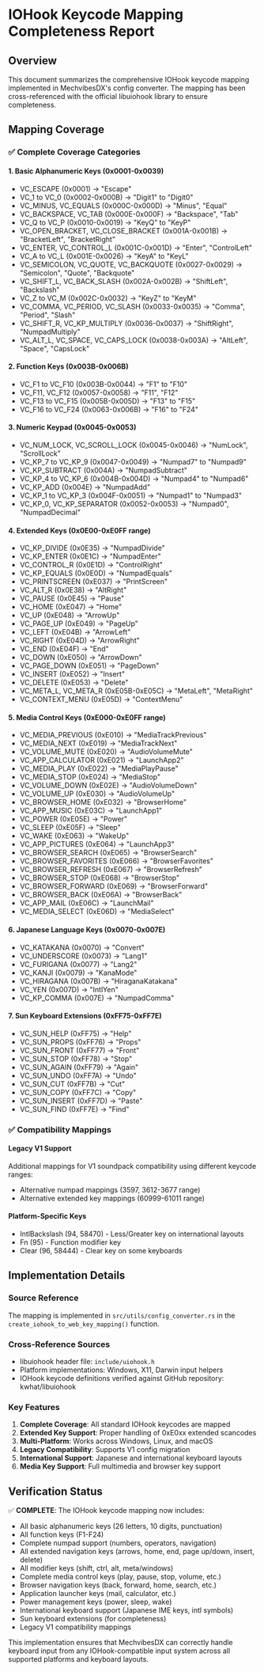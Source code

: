 # IOHook Keycode Mapping Completeness Report

## Overview

This document summarizes the comprehensive IOHook keycode mapping implemented in MechvibesDX's config converter. The mapping has been cross-referenced with the official libuiohook library to ensure completeness.

## Mapping Coverage

### ✅ Complete Coverage Categories

#### 1. Basic Alphanumeric Keys (0x0001-0x0039)

-   VC_ESCAPE (0x0001) → "Escape"
-   VC_1 to VC_0 (0x0002-0x000B) → "Digit1" to "Digit0"
-   VC_MINUS, VC_EQUALS (0x000C-0x000D) → "Minus", "Equal"
-   VC_BACKSPACE, VC_TAB (0x000E-0x000F) → "Backspace", "Tab"
-   VC_Q to VC_P (0x0010-0x0019) → "KeyQ" to "KeyP"
-   VC_OPEN_BRACKET, VC_CLOSE_BRACKET (0x001A-0x001B) → "BracketLeft", "BracketRight"
-   VC_ENTER, VC_CONTROL_L (0x001C-0x001D) → "Enter", "ControlLeft"
-   VC_A to VC_L (0x001E-0x0026) → "KeyA" to "KeyL"
-   VC_SEMICOLON, VC_QUOTE, VC_BACKQUOTE (0x0027-0x0029) → "Semicolon", "Quote", "Backquote"
-   VC_SHIFT_L, VC_BACK_SLASH (0x002A-0x002B) → "ShiftLeft", "Backslash"
-   VC_Z to VC_M (0x002C-0x0032) → "KeyZ" to "KeyM"
-   VC_COMMA, VC_PERIOD, VC_SLASH (0x0033-0x0035) → "Comma", "Period", "Slash"
-   VC_SHIFT_R, VC_KP_MULTIPLY (0x0036-0x0037) → "ShiftRight", "NumpadMultiply"
-   VC_ALT_L, VC_SPACE, VC_CAPS_LOCK (0x0038-0x003A) → "AltLeft", "Space", "CapsLock"

#### 2. Function Keys (0x003B-0x006B)

-   VC_F1 to VC_F10 (0x003B-0x0044) → "F1" to "F10"
-   VC_F11, VC_F12 (0x0057-0x0058) → "F11", "F12"
-   VC_F13 to VC_F15 (0x005B-0x005D) → "F13" to "F15"
-   VC_F16 to VC_F24 (0x0063-0x006B) → "F16" to "F24"

#### 3. Numeric Keypad (0x0045-0x0053)

-   VC_NUM_LOCK, VC_SCROLL_LOCK (0x0045-0x0046) → "NumLock", "ScrollLock"
-   VC_KP_7 to VC_KP_9 (0x0047-0x0049) → "Numpad7" to "Numpad9"
-   VC_KP_SUBTRACT (0x004A) → "NumpadSubtract"
-   VC_KP_4 to VC_KP_6 (0x004B-0x004D) → "Numpad4" to "Numpad6"
-   VC_KP_ADD (0x004E) → "NumpadAdd"
-   VC_KP_1 to VC_KP_3 (0x004F-0x0051) → "Numpad1" to "Numpad3"
-   VC_KP_0, VC_KP_SEPARATOR (0x0052-0x0053) → "Numpad0", "NumpadDecimal"

#### 4. Extended Keys (0x0E00-0xE0FF range)

-   VC_KP_DIVIDE (0x0E35) → "NumpadDivide"
-   VC_KP_ENTER (0x0E1C) → "NumpadEnter"
-   VC_CONTROL_R (0x0E1D) → "ControlRight"
-   VC_KP_EQUALS (0x0E0D) → "NumpadEquals"
-   VC_PRINTSCREEN (0xE037) → "PrintScreen"
-   VC_ALT_R (0x0E38) → "AltRight"
-   VC_PAUSE (0x0E45) → "Pause"
-   VC_HOME (0xE047) → "Home"
-   VC_UP (0xE048) → "ArrowUp"
-   VC_PAGE_UP (0xE049) → "PageUp"
-   VC_LEFT (0xE04B) → "ArrowLeft"
-   VC_RIGHT (0xE04D) → "ArrowRight"
-   VC_END (0xE04F) → "End"
-   VC_DOWN (0xE050) → "ArrowDown"
-   VC_PAGE_DOWN (0xE051) → "PageDown"
-   VC_INSERT (0xE052) → "Insert"
-   VC_DELETE (0xE053) → "Delete"
-   VC_META_L, VC_META_R (0xE05B-0xE05C) → "MetaLeft", "MetaRight"
-   VC_CONTEXT_MENU (0xE05D) → "ContextMenu"

#### 5. Media Control Keys (0xE000-0xE0FF range)

-   VC_MEDIA_PREVIOUS (0xE010) → "MediaTrackPrevious"
-   VC_MEDIA_NEXT (0xE019) → "MediaTrackNext"
-   VC_VOLUME_MUTE (0xE020) → "AudioVolumeMute"
-   VC_APP_CALCULATOR (0xE021) → "LaunchApp2"
-   VC_MEDIA_PLAY (0xE022) → "MediaPlayPause"
-   VC_MEDIA_STOP (0xE024) → "MediaStop"
-   VC_VOLUME_DOWN (0xE02E) → "AudioVolumeDown"
-   VC_VOLUME_UP (0xE030) → "AudioVolumeUp"
-   VC_BROWSER_HOME (0xE032) → "BrowserHome"
-   VC_APP_MUSIC (0xE03C) → "LaunchApp1"
-   VC_POWER (0xE05E) → "Power"
-   VC_SLEEP (0xE05F) → "Sleep"
-   VC_WAKE (0xE063) → "WakeUp"
-   VC_APP_PICTURES (0xE064) → "LaunchApp3"
-   VC_BROWSER_SEARCH (0xE065) → "BrowserSearch"
-   VC_BROWSER_FAVORITES (0xE066) → "BrowserFavorites"
-   VC_BROWSER_REFRESH (0xE067) → "BrowserRefresh"
-   VC_BROWSER_STOP (0xE068) → "BrowserStop"
-   VC_BROWSER_FORWARD (0xE069) → "BrowserForward"
-   VC_BROWSER_BACK (0xE06A) → "BrowserBack"
-   VC_APP_MAIL (0xE06C) → "LaunchMail"
-   VC_MEDIA_SELECT (0xE06D) → "MediaSelect"

#### 6. Japanese Language Keys (0x0070-0x007E)

-   VC_KATAKANA (0x0070) → "Convert"
-   VC_UNDERSCORE (0x0073) → "Lang1"
-   VC_FURIGANA (0x0077) → "Lang2"
-   VC_KANJI (0x0079) → "KanaMode"
-   VC_HIRAGANA (0x007B) → "HiraganaKatakana"
-   VC_YEN (0x007D) → "IntlYen"
-   VC_KP_COMMA (0x007E) → "NumpadComma"

#### 7. Sun Keyboard Extensions (0xFF75-0xFF7E)

-   VC_SUN_HELP (0xFF75) → "Help"
-   VC_SUN_PROPS (0xFF76) → "Props"
-   VC_SUN_FRONT (0xFF77) → "Front"
-   VC_SUN_STOP (0xFF78) → "Stop"
-   VC_SUN_AGAIN (0xFF79) → "Again"
-   VC_SUN_UNDO (0xFF7A) → "Undo"
-   VC_SUN_CUT (0xFF7B) → "Cut"
-   VC_SUN_COPY (0xFF7C) → "Copy"
-   VC_SUN_INSERT (0xFF7D) → "Paste"
-   VC_SUN_FIND (0xFF7E) → "Find"

### ✅ Compatibility Mappings

#### Legacy V1 Support

Additional mappings for V1 soundpack compatibility using different keycode ranges:

-   Alternative numpad mappings (3597, 3612-3677 range)
-   Alternative extended key mappings (60999-61011 range)

#### Platform-Specific Keys

-   IntlBackslash (94, 58470) - Less/Greater key on international layouts
-   Fn (95) - Function modifier key
-   Clear (96, 58444) - Clear key on some keyboards

## Implementation Details

### Source Reference

The mapping is implemented in `src/utils/config_converter.rs` in the `create_iohook_to_web_key_mapping()` function.

### Cross-Reference Sources

-   libuiohook header file: `include/uiohook.h`
-   Platform implementations: Windows, X11, Darwin input helpers
-   IOHook keycode definitions verified against GitHub repository: kwhat/libuiohook

### Key Features

1. **Complete Coverage**: All standard IOHook keycodes are mapped
2. **Extended Key Support**: Proper handling of 0xE0xx extended scancodes
3. **Multi-Platform**: Works across Windows, Linux, and macOS
4. **Legacy Compatibility**: Supports V1 config migration
5. **International Support**: Japanese and international keyboard layouts
6. **Media Key Support**: Full multimedia and browser key support

## Verification Status

✅ **COMPLETE**: The IOHook keycode mapping now includes:

-   All basic alphanumeric keys (26 letters, 10 digits, punctuation)
-   All function keys (F1-F24)
-   Complete numpad support (numbers, operators, navigation)
-   All extended navigation keys (arrows, home, end, page up/down, insert, delete)
-   All modifier keys (shift, ctrl, alt, meta/windows)
-   Complete media control keys (play, pause, stop, volume, etc.)
-   Browser navigation keys (back, forward, home, search, etc.)
-   Application launcher keys (mail, calculator, etc.)
-   Power management keys (power, sleep, wake)
-   International keyboard support (Japanese IME keys, intl symbols)
-   Sun keyboard extensions (for completeness)
-   Legacy V1 compatibility mappings

This implementation ensures that MechvibesDX can correctly handle keyboard input from any IOHook-compatible input system across all supported platforms and keyboard layouts.

